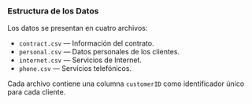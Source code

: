 ### Estructura de los Datos

Los datos se presentan en cuatro archivos:

- `contract.csv` — Información del contrato.
- `personal.csv` — Datos personales de los clientes.
- `internet.csv` — Servicios de Internet.
- `phone.csv` — Servicios telefónicos.

Cada archivo contiene una columna `customerID` como identificador único para cada cliente.

